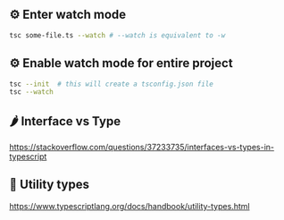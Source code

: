 
## ⚙️ Enter watch mode
```bash
tsc some-file.ts --watch # --watch is equivalent to -w
```

## ⚙️ Enable watch mode for entire project
```bash
tsc --init  # this will create a tsconfig.json file
tsc --watch
```

## 🌶 Interface vs Type
https://stackoverflow.com/questions/37233735/interfaces-vs-types-in-typescript


## 🥰 Utility types
https://www.typescriptlang.org/docs/handbook/utility-types.html